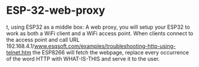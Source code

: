# ESP-32-web-proxy
t, using ESP32 as a middle box: A web proxy, you will setup your ESP32 to work as both a WiFi client and a WiFi access point. When clients connect to the access point and call URL 192.168.4.1/www.esqsoft.com/examples/troubleshooting-http-using-telnet.htm the ESP8266 will fetch the webpage, replace every occurrence of the word HTTP with WHAT-IS-THIS and serve it to the user.
